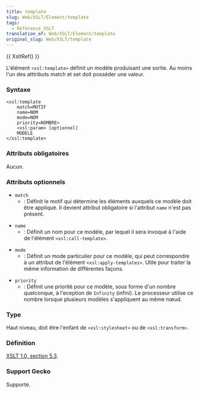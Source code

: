 ```yaml
---
title: template
slug: Web/XSLT/Element/template
tags:
  - Référence_XSLT
translation_of: Web/XSLT/Element/template
original_slug: Web/XSLT/template
---
```

{{ XsltRef() }}

L'élément `<xsl:template>` définit un modèle produisant une sortie. Au moins l'un des atttributs match et set doit posséder une valeur.

### Syntaxe

    <xsl:template
    	match=MOTIF
    	name=NOM
    	mode=NOM
    	priority=NOMBRE>
    	<xsl:param> [optionnel]
    	MODÈLE
    </xsl:template>

### Attributs obligatoires

Aucun.

### Attributs optionnels

- `match`
  - : Définit le motif qui détermine les éléments auxquels ce modèle doit être appliqué. Il devient attribut obligatoire si l'attribut `name` n'est pas présent.

<!---->

- `name`
  - : Définit un nom pour ce modèle, par lequel il sera invoqué à l'aide de l'élément `<xsl:call-template>`.

<!---->

- `mode`
  - : Définit un mode particulier pour ce modèle, qui peut correspondre à un attribut de l'élément `<xsl:apply-templates>`. Utile pour traiter la même information de différentes façons.

<!---->

- `priority`
  - : Définit une priorité pour ce modèle, sous forme d'un nombre quelconque, à l'eception de `Infinity` (infini). Le processeur utilise ce nombre lorsque plusieurs modèles s'appliquent au même nœud.

### Type

Haut niveau, doit être l'enfant de `<xsl:stylesheet>` ou de `<xsl:transform>`.

### Définition

[XSLT 1.0, section 5.3](http://www.w3.org/TR/xslt#section-Defining-Template-Rules).

### Support Gecko

Supporté.
